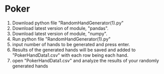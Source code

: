 # Poker

1. Download python file "RandomHandGenerator(1).py"
2. Download latest version of module, "pandas".
3. Download latest version of module, "numpy".
4. Run python file "RandomHandGenerator(1).py"
5. input number of hands to be generated and press enter.
6. Results of the generated hands will be saved and added to "PokerHandData1.csv" with each row being each hand.
7. open "PokerHandData1.csv" and analyze the results of your randomly generated hands
